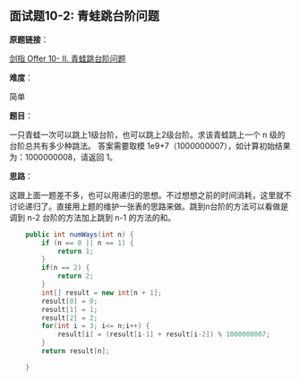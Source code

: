 ## 面试题10-2: 青蛙跳台阶问题

**原题链接**：

[剑指 Offer 10- II. 青蛙跳台阶问题](https://leetcode-cn.com/problems/qing-wa-tiao-tai-jie-wen-ti-lcof/)

**难度**：

简单

**题目**：

一只青蛙一次可以跳上1级台阶，也可以跳上2级台阶。求该青蛙跳上一个 n 级的台阶总共有多少种跳法。
答案需要取模 1e9+7（1000000007），如计算初始结果为：1000000008，请返回 1。

**思路**：

这跟上面一题差不多，也可以用递归的思想。不过想想之前的时间消耗，这里就不讨论递归了。直接用上题的维护一张表的思路来做。跳到n台阶的方法可以看做是调到 n-2 台阶的方法加上跳到 n-1 的方法的和。

```java
	public int numWays(int n) {
		if (n == 0 || n == 1) {
			return 1;
		}
		if(n == 2) {
			return 2;
		}
		int[] result = new int[n + 1];
		result[0] = 0;
		result[1] = 1;
		result[2] = 2;
		for(int i = 3; i<= n;i++) {
			result[i] = (result[i-1] + result[i-2]) % 1000000007;
		}
		return result[n];

    }
```
